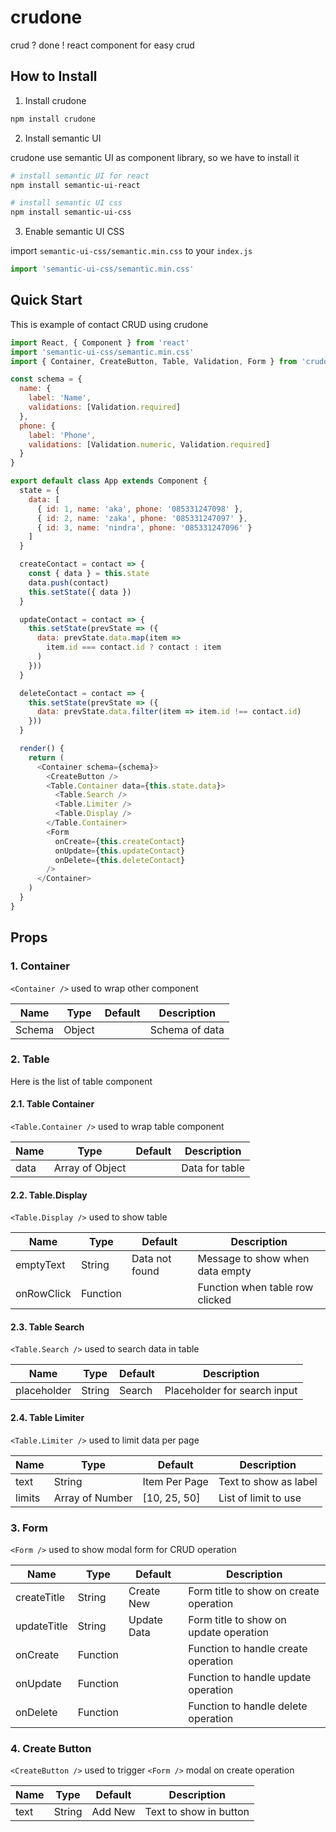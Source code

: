 # crudone
crud ? done ! react component for easy crud

## How to Install

1. Install crudone

```bash
npm install crudone
```

2. Install semantic UI

crudone use semantic UI as component library, so we have to install it

```bash
# install semantic UI for react
npm install semantic-ui-react

# install semantic UI css
npm install semantic-ui-css
```

3. Enable semantic UI CSS

import `semantic-ui-css/semantic.min.css` to your `index.js`

```javascript
import 'semantic-ui-css/semantic.min.css'
```

## Quick Start

This is example of contact CRUD using crudone 

```javascript
import React, { Component } from 'react'
import 'semantic-ui-css/semantic.min.css'
import { Container, CreateButton, Table, Validation, Form } from 'crudone'

const schema = {
  name: {
    label: 'Name',
    validations: [Validation.required]
  },
  phone: {
    label: 'Phone',
    validations: [Validation.numeric, Validation.required]
  }
}

export default class App extends Component {
  state = {
    data: [
      { id: 1, name: 'aka', phone: '085331247098' },
      { id: 2, name: 'zaka', phone: '085331247097' },
      { id: 3, name: 'nindra', phone: '085331247096' }
    ]
  }

  createContact = contact => {
    const { data } = this.state
    data.push(contact)
    this.setState({ data })
  }

  updateContact = contact => {
    this.setState(prevState => ({
      data: prevState.data.map(item =>
        item.id === contact.id ? contact : item
      )
    }))
  }

  deleteContact = contact => {
    this.setState(prevState => ({
      data: prevState.data.filter(item => item.id !== contact.id)
    }))
  }

  render() {
    return (
      <Container schema={schema}>
        <CreateButton />
        <Table.Container data={this.state.data}>
          <Table.Search />
          <Table.Limiter />
          <Table.Display />
        </Table.Container>
        <Form
          onCreate={this.createContact}
          onUpdate={this.updateContact}
          onDelete={this.deleteContact}
        />
      </Container>
    )
  }
}

```

## Props

### 1. Container

`<Container />` used to wrap other component

| Name   | Type   | Default | Description    |
| ------ | ------ | ------- | -------------- |
| Schema | Object |         | Schema of data |

### 2. Table

Here is the list of table component

#### 2.1. Table Container

`<Table.Container />` used to wrap table component

| Name | Type            | Default | Description    |
| ---- | --------------- | ------- | -------------- |
| data | Array of Object |         | Data for table |

#### 2.2. Table.Display

`<Table.Display />` used to show table

| Name       | Type     | Default        | Description                     |
| ---------- | -------- | -------------- | ------------------------------- |
| emptyText  | String   | Data not found | Message to show when data empty |
| onRowClick | Function |                | Function when table row clicked |

#### 2.3. Table Search

`<Table.Search />` used to search data in table

| Name        | Type   | Default | Description                  |
| ----------- | ------ | ------- | ---------------------------- |
| placeholder | String | Search  | Placeholder for search input |

#### 2.4. Table Limiter

`<Table.Limiter />` used to limit data per page

| Name   | Type            | Default       | Description           |
| ------ | --------------- | ------------- | --------------------- |
| text   | String          | Item Per Page | Text to show as label |
| limits | Array of Number | [10, 25, 50]  | List of limit to use  |

### 3. Form

`<Form />` used to show modal form for CRUD operation 

| Name        | Type     | Default     | Description                            |
| ----------- | -------- | ----------- | -------------------------------------- |
| createTitle | String   | Create New  | Form title to show on create operation |
| updateTitle | String   | Update Data | Form title to show on update operation |
| onCreate    | Function |             | Function to handle create operation    |
| onUpdate    | Function |             | Function to handle update operation    |
| onDelete    | Function |             | Function to handle delete operation    |

### 4. Create Button

`<CreateButton />` used to trigger `<Form />` modal on create operation

| Name | Type   | Default | Description            |
| ---- | ------ | ------- | ---------------------- |
| text | String | Add New | Text to show in button |
